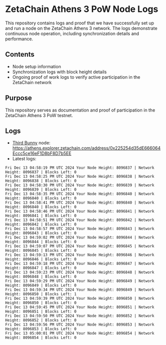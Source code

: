 # ZetaChain Athens 3 PoW Node Logs
This repository contains logs and proof that we have successfully set up and run a node on the ZetaChain Athens 3 network. The logs demonstrate continuous node operation, including synchronization details and performance.

## Contents
- Node setup information
- Synchronization logs with block height details
- Ongoing proof of work logs to verify active participation in the ZetaChain network

## Purpose
This repository serves as documentation and proof of participation in the ZetaChain Athens 3 PoW testnet.

## Logs

- [Third Bunny](https://thirdbunny.xyz/) node: https://athens.explorer.zetachain.com/address/0x225254d35dE666064Eccc5ce16eF1D8bF8D7b5EE
- Latest logs:
```
Fri Dec 13 04:58:19 PM UTC 2024 Your Node Height: 8096837 | Network Height: 8096837 | Blocks Left: 0
Fri Dec 13 04:58:25 PM UTC 2024 Your Node Height: 8096838 | Network Height: 8096838 | Blocks Left: 0
Fri Dec 13 04:58:30 PM UTC 2024 Your Node Height: 8096839 | Network Height: 8096839 | Blocks Left: 0
Fri Dec 13 04:58:35 PM UTC 2024 Your Node Height: 8096840 | Network Height: 8096840 | Blocks Left: 0
Fri Dec 13 04:58:41 PM UTC 2024 Your Node Height: 8096840 | Network Height: 8096840 | Blocks Left: 0
Fri Dec 13 04:58:46 PM UTC 2024 Your Node Height: 8096841 | Network Height: 8096841 | Blocks Left: 0
Fri Dec 13 04:58:51 PM UTC 2024 Your Node Height: 8096842 | Network Height: 8096842 | Blocks Left: 0
Fri Dec 13 04:58:57 PM UTC 2024 Your Node Height: 8096843 | Network Height: 8096843 | Blocks Left: 0
Fri Dec 13 04:59:02 PM UTC 2024 Your Node Height: 8096844 | Network Height: 8096844 | Blocks Left: 0
Fri Dec 13 04:59:07 PM UTC 2024 Your Node Height: 8096845 | Network Height: 8096845 | Blocks Left: 0
Fri Dec 13 04:59:13 PM UTC 2024 Your Node Height: 8096846 | Network Height: 8096846 | Blocks Left: 0
Fri Dec 13 04:59:18 PM UTC 2024 Your Node Height: 8096847 | Network Height: 8096847 | Blocks Left: 0
Fri Dec 13 04:59:23 PM UTC 2024 Your Node Height: 8096848 | Network Height: 8096848 | Blocks Left: 0
Fri Dec 13 04:59:29 PM UTC 2024 Your Node Height: 8096849 | Network Height: 8096849 | Blocks Left: 0
Fri Dec 13 04:59:34 PM UTC 2024 Your Node Height: 8096849 | Network Height: 8096850 | Blocks Left: 1
Fri Dec 13 04:59:39 PM UTC 2024 Your Node Height: 8096850 | Network Height: 8096850 | Blocks Left: 0
Fri Dec 13 04:59:45 PM UTC 2024 Your Node Height: 8096851 | Network Height: 8096851 | Blocks Left: 0
Fri Dec 13 04:59:50 PM UTC 2024 Your Node Height: 8096852 | Network Height: 8096852 | Blocks Left: 0
Fri Dec 13 04:59:56 PM UTC 2024 Your Node Height: 8096853 | Network Height: 8096853 | Blocks Left: 0
Fri Dec 13 05:00:01 PM UTC 2024 Your Node Height: 8096854 | Network Height: 8096854 | Blocks Left: 0
```
